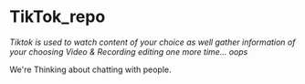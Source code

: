 # TikTok_repo
*Tiktok is used to watch content of your choice as well gather information of your choosing*
*Video & Recording*
*editing one more time... oops*

We're Thinking about chatting with people.

